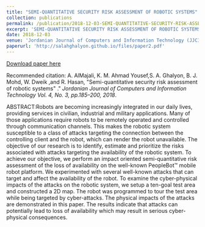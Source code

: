 ```yaml
---
title: "SEMI-QUANTITATIVE SECURITY RISK ASSESSMENT OF ROBOTIC SYSTEMS"
collection: publications
permalink: /publication/2018-12-03-SEMI-QUANTITATIVE-SECURITY-RISK-ASSESSMENT-OF-ROBOTIC-SYSTEMS
excerpt: 'SEMI-QUANTITATIVE SECURITY RISK ASSESSMENT OF ROBOTIC SYSTEMS'
date: 2018-12-03
venue: 'Jordanian Journal of Computers and Information Technology (JJCIT),'
paperurl: 'http://salahghalyon.github.io/files/paper2.pdf'
---
```


[Download paper here](http://salahghalyon.github.io/files/paper2.pdf)

Recommended citation: A. AlMajali, K. M. Ahmad Yousef,S. A. Ghalyon, B. J. Mohd, W. Dweik ,and R. Hasan,  "Semi-quantitative security risk assessment of robotic systems" .&quot; <i>Jordanian Journal of Computers and Information Technology Vol. 4, No. 3, pp.185–200, 2018</i>.


ABSTRACT:Robots are becoming increasingly integrated in our daily lives, providing services in civilian, industrial and military applications. Many of those applications require robots to be remotely operated and controlled through communication channels. This makes the robotic system susceptible to a class of attacks targeting the connection between the controlling client and the robot, which can render the robot unavailable. The objective of our research is to identify, estimate and prioritize the risks associated with attacks targeting the availability of the robotic system. To achieve our objective, we perform an impact oriented semi-quantitative risk assessment of the loss of availability on the well-known PeopleBot™ mobile robot platform. We experimented with several well-known attacks that can target and affect the availability of the robot. To examine the cyber-physical impacts of the attacks on the robotic system, we setup a ten-goal test area and constructed a 2D map. The robot was programmed to tour the test area while being targeted by cyber-attacks. The physical impacts of the attacks are demonstrated in this paper. The results indicate that attacks can potentially lead to loss of availability which may result in serious cyber-physical consequences.